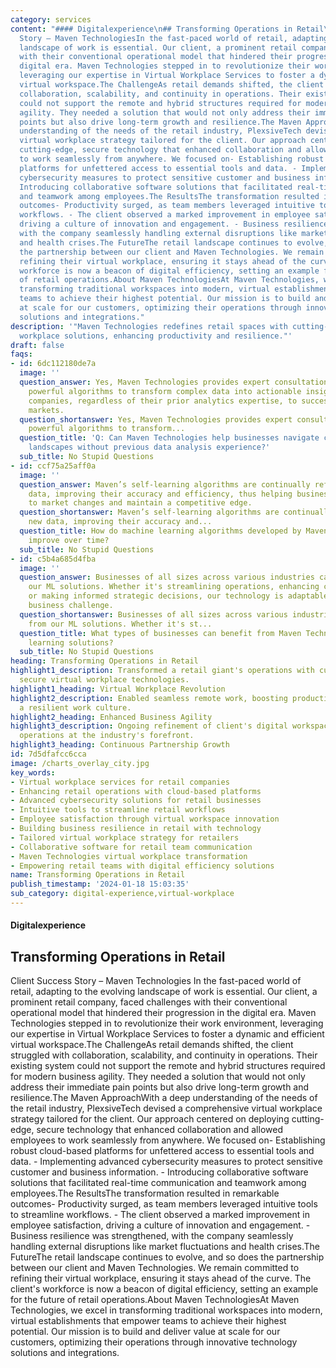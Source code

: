 ```yaml
---
category: services
content: "#### Digitalexperience\n## Transforming Operations in Retail\n Client Success
  Story – Maven TechnologiesIn the fast-paced world of retail, adapting to the evolving
  landscape of work is essential. Our client, a prominent retail company, faced challenges
  with their conventional operational model that hindered their progression in the
  digital era. Maven Technologies stepped in to revolutionize their work environment,
  leveraging our expertise in Virtual Workplace Services to foster a dynamic and efficient
  virtual workspace.The ChallengeAs retail demands shifted, the client struggled with
  collaboration, scalability, and continuity in operations. Their existing system
  could not support the remote and hybrid structures required for modern business
  agility. They needed a solution that would not only address their immediate pain
  points but also drive long-term growth and resilience.The Maven ApproachWith a deep
  understanding of the needs of the retail industry, PlexsiveTech devised a comprehensive
  virtual workplace strategy tailored for the client. Our approach centered on deploying
  cutting-edge, secure technology that enhanced collaboration and allowed employees
  to work seamlessly from anywhere. We focused on- Establishing robust cloud-based
  platforms for unfettered access to essential tools and data. - Implementing advanced
  cybersecurity measures to protect sensitive customer and business information. -
  Introducing collaborative software solutions that facilitated real-time communication
  and teamwork among employees.The ResultsThe transformation resulted in remarkable
  outcomes- Productivity surged, as team members leveraged intuitive tools to streamline
  workflows. - The client observed a marked improvement in employee satisfaction,
  driving a culture of innovation and engagement. - Business resilience was strengthened,
  with the company seamlessly handling external disruptions like market fluctuations
  and health crises.The FutureThe retail landscape continues to evolve, and so does
  the partnership between our client and Maven Technologies. We remain committed to
  refining their virtual workplace, ensuring it stays ahead of the curve. The client's
  workforce is now a beacon of digital efficiency, setting an example for the future
  of retail operations.About Maven TechnologiesAt Maven Technologies, we excel in
  transforming traditional workspaces into modern, virtual establishments that empower
  teams to achieve their highest potential. Our mission is to build and deliver value
  at scale for our customers, optimizing their operations through innovative technology
  solutions and integrations."
description: '"Maven Technologies redefines retail spaces with cutting-edge virtual
  workplace solutions, enhancing productivity and resilience."'
draft: false
faqs:
- id: 6dc112180de7a
  image: ''
  question_answer: Yes, Maven Technologies provides expert consultation and implements
    powerful algorithms to transform complex data into actionable insights, guiding
    companies, regardless of their prior analytics expertise, to success in the capital
    markets.
  question_shortanswer: Yes, Maven Technologies provides expert consultation and implements
    powerful algorithms to transform...
  question_title: 'Q: Can Maven Technologies help businesses navigate complex financial
    landscapes without previous data analysis experience?'
  sub_title: No Stupid Questions
- id: ccf75a25aff0a
  image: ''
  question_answer: Maven’s self-learning algorithms are continually refined with new
    data, improving their accuracy and efficiency, thus helping businesses to adapt
    to market changes and maintain a competitive edge.
  question_shortanswer: Maven’s self-learning algorithms are continually refined with
    new data, improving their accuracy and...
  question_title: How do machine learning algorithms developed by Maven Technologies
    improve over time?
  sub_title: No Stupid Questions
- id: c5b4a685d4fba
  image: ''
  question_answer: Businesses of all sizes across various industries can benefit from
    our ML solutions. Whether it's streamlining operations, enhancing customer experiences,
    or making informed strategic decisions, our technology is adaptable to meet any
    business challenge.
  question_shortanswer: Businesses of all sizes across various industries can benefit
    from our ML solutions. Whether it's st...
  question_title: What types of businesses can benefit from Maven Technologies' machine
    learning solutions?
  sub_title: No Stupid Questions
heading: Transforming Operations in Retail
highlight1_description: Transformed a retail giant's operations with cutting-edge,
  secure virtual workplace technologies.
highlight1_heading: Virtual Workplace Revolution
highlight2_description: Enabled seamless remote work, boosting productivity, and fostering
  a resilient work culture.
highlight2_heading: Enhanced Business Agility
highlight3_description: Ongoing refinement of client's digital workspace keeps retail
  operations at the industry's forefront.
highlight3_heading: Continuous Partnership Growth
id: 7d5dfafcc6cca
image: /charts_overlay_city.jpg
key_words:
- Virtual workplace services for retail companies
- Enhancing retail operations with cloud-based platforms
- Advanced cybersecurity solutions for retail businesses
- Intuitive tools to streamline retail workflows
- Employee satisfaction through virtual workspace innovation
- Building business resilience in retail with technology
- Tailored virtual workplace strategy for retailers
- Collaborative software for retail team communication
- Maven Technologies virtual workplace transformation
- Empowering retail teams with digital efficiency solutions
name: Transforming Operations in Retail
publish_timestamp: '2024-01-18 15:03:35'
sub_category: digital-experience,virtual-workplace
---
```

#### Digitalexperience 
## Transforming Operations in Retail
Client Success Story – Maven Technologies 
In the fast-paced world of retail, adapting to the evolving
landscape of work is essential. Our client, a prominent retail company, faced challenges
with their conventional operational model that hindered their progression in the
digital era. Maven Technologies stepped in to revolutionize their work environment,
leveraging our expertise in Virtual Workplace Services to foster a dynamic and efficient
virtual workspace.The ChallengeAs retail demands shifted, the client struggled with
collaboration, scalability, and continuity in operations. Their existing system
could not support the remote and hybrid structures required for modern business
agility. They needed a solution that would not only address their immediate pain
points but also drive long-term growth and resilience.The Maven ApproachWith a deep
understanding of the needs of the retail industry, PlexsiveTech devised a comprehensive
virtual workplace strategy tailored for the client. Our approach centered on deploying
cutting-edge, secure technology that enhanced collaboration and allowed employees
to work seamlessly from anywhere. We focused on- Establishing robust cloud-based
platforms for unfettered access to essential tools and data. - Implementing advanced
cybersecurity measures to protect sensitive customer and business information. -
Introducing collaborative software solutions that facilitated real-time communication
and teamwork among employees.The ResultsThe transformation resulted in remarkable
outcomes- Productivity surged, as team members leveraged intuitive tools to streamline
workflows. - The client observed a marked improvement in employee satisfaction,
driving a culture of innovation and engagement. - Business resilience was strengthened,
with the company seamlessly handling external disruptions like market fluctuations
and health crises.The FutureThe retail landscape continues to evolve, and so does
the partnership between our client and Maven Technologies. We remain committed to
refining their virtual workplace, ensuring it stays ahead of the curve. The client's
workforce is now a beacon of digital efficiency, setting an example for the future
of retail operations.About Maven TechnologiesAt Maven Technologies, we excel in
transforming traditional workspaces into modern, virtual establishments that empower
teams to achieve their highest potential. Our mission is to build and deliver value
at scale for our customers, optimizing their operations through innovative technology
solutions and integrations.